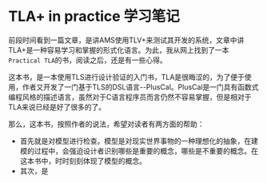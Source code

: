 # TLA+ in practice 学习笔记

前段时间看到一篇文章，是讲AMS使用TLV+来测试其开发的系统，文章中讲TLA+是一种容易学习和掌握的形式化语言。为此，我从网上找到了一本`Practical TLA`的书，阅读之后，还是有一些心得。

这本书，是一本使用TLS进行设计验证的入门书，TLA是很晦涩的，为了便于使用，作者又开发了一门基于TLS的DSL语言--PlusCal。PlusCal是一门具有函数式编程风格的描述语言，虽然对于C语言程序员而言仍然不容易掌握，但是相对于TLA来说已经是好了很多的了。

那么，这本书，按照作者的说法，希望对读者有两方面的帮助： 
- 首先就是对模型进行检查。模型是对现实世界事物的一种理想化的抽象，在建模的过程中，会强迫设计者识别哪些是重要的概念，哪些是不重要的概念。在这本书中，时时刻刻体现了模型的概念。
- 其次，是
